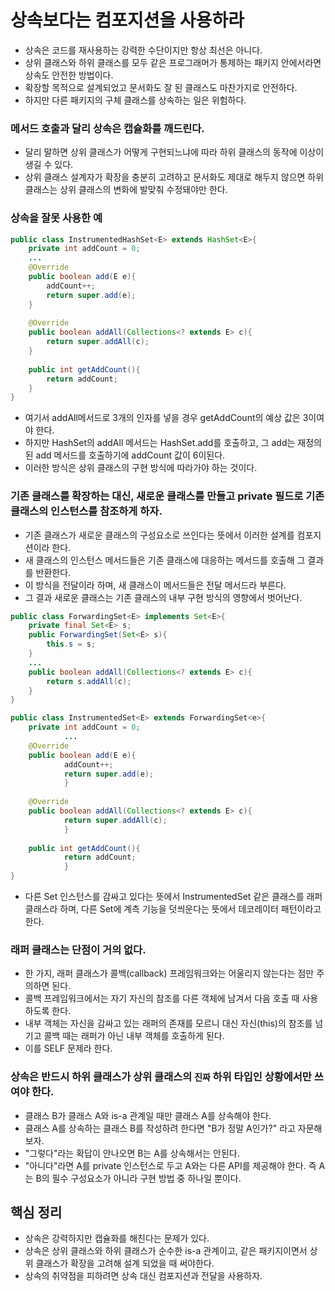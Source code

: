 # 상속보다는 컴포지션을 사용하라

- 상속은 코드를 재사용하는 강력한 수단이지만 항상 최선은 아니다.
- 상위 클래스와 하위 클래스를 모두 같은 프로그래머가 통제하는 패키지 안에서라면 상속도 안전한 방법이다.
- 확장할 목적으로 설계되었고 문서화도 잘 된 클래스도 마찬가지로 안전하다.
- 하지만 다른 패키지의 구체 클래스를 상속하는 일은 위험하다.

### 메서드 호출과 달리 상속은 캡슐화를 깨드린다.

- 달리 말하면 상위 클래스가 어떻게 구현되느냐에 따라 하위 클래스의 동작에 이상이 생길 수 있다.
- 상위 클래스 설계자가 확장을 충분히 고려하고 문서화도 제대로 해두지 않으면 하위 클래스는 상위 클래스의
변화에 발맞춰 수정돼야만 한다.

### 상속을 잘못 사용한 예

```java
public class InstrumentedHashSet<E> extends HashSet<E>{
    private int addCount = 0;
    ...
    @Override
    public boolean add(E e){
        addCount++;
        return super.add(e);
    }
    
    @Override
    public boolean addAll(Collections<? extends E> c){
        return super.addAll(c);
    }
    
    public int getAddCount(){
        return addCount;
    }
}
```
- 여기서 addAll메서드로 3개의 인자를 넣을 경우 getAddCount의 예상 값은 3이여야 한다.
- 하지만 HashSet의 addAll 메서드는 HashSet.add를 호출하고, 그 add는 재정의된 add 메서드를 호출하기에 addCount 값이 6이된다.
- 이러한 방식은 상위 클래스의 구현 방식에 따라가야 하는 것이다.

### 기존 클래스를 확장하는 대신, 새로운 클래스를 만들고 private 필드로 기존 클래스의 인스턴스를 참조하게 하자.

- 기존 클래스가 새로운 클래스의 구성요소로 쓰인다는 뜻에서 이러한 설계를 컴포지션이라 한다.
- 새 클래스의 인스턴스 메서드들은 기존 클래스에 대응하는 메서드를 호출해 그 결과를 반환한다.
- 이 방식을 전달이라 하며, 새 클래스이 메서드들은 전달 메서드라 부른다.
- 그 결과 새로운 클래스는 기존 클래스의 내부 구현 방식의 영향에서 벗어난다.
```java
public class ForwardingSet<E> implements Set<E>{
    private final Set<E> s;
    public ForwardingSet(Set<E> s){
        this.s = s;
    }
    ...
    public boolean addAll(Collections<? extends E> c){
        return s.addAll(c);
    }
}

public class InstrumentedSet<E> extends ForwardingSet<e>{
    private int addCount = 0;
            ...
    @Override
    public boolean add(E e){
            addCount++;
            return super.add(e);
            }
    
    @Override
    public boolean addAll(Collections<? extends E> c){
            return super.addAll(c);
            }
    
    public int getAddCount(){
            return addCount;
            }
}
```

- 다른 Set 인스턴스를 감싸고 있다는 뜻에서 InstrumentedSet 같은 클래스를 래퍼 클래스라 하며, 다른 Set에 계측 기능을
덧씌운다는 뜻에서 데코레이터 패턴이라고 한다.

### 래퍼 클래스는 단점이 거의 없다.

- 한 가지, 래퍼 클래스가 콜백(callback) 프레임워크와는 어울리지 않는다는 점만 주의하면 된다.
- 콜백 프레임워크에서는 자기 자신의 참조를 다른 객체에 남겨서 다음 호출 때 사용하도록 한다.
- 내부 객체는 자신을 감싸고 있는 래퍼의 존재를 모르니 대신 자신(this)의 참조를 넘기고 콜백 때는 래퍼가 아닌 내부 객체를 호출하게 된다.
- 이를 SELF 문제라 한다.

### 상속은 반드시 하위 클래스가 상위 클래스의 `진짜` 하위 타입인 상황에서만 쓰여야 한다.

- 클래스 B가 클래스 A와 is-a 관계일 때만 클래스 A를 상속해야 한다.
- 클래스 A를 상속하는 클래스 B를 작성하려 한다면 "B가 정말 A인가?" 라고 자문해보자.
- "그렇다"라는 확답이 안나오면 B는 A를 상속해서는 안된다.
- "아니다"라면 A를 private 인스턴스로 두고 A와는 다른 API를 제공해야 한다. 즉 A는 B의 필수 구성요소가 아니라 구현 방법 중 하나일 뿐이다.

## 핵심 정리

- 상속은 강력하지만 캡슐화를 해친다는 문제가 있다.
- 상속은 상위 클래스와 하위 클래스가 순수한 is-a 관계이고, 같은 패키지이면서 상위 클래스가 확장을 고려해 설계
되었을 때 써야한다.
- 상속의 취약점을 피하려면 상속 대신 컴포지션과 전달을 사용하자.